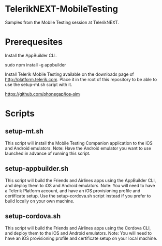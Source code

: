 # TelerikNEXT-MobileTesting
Samples from the Mobile Testing session at TelerikNEXT.

# Prerequesites
Install the AppBuilder CLI.

sudo npm install -g appbuilder

Install Telerik Mobile Testing available on the downloads page of http://platform.telerik.com. Place it in the root of this repository to be able to use the setup-mt.sh script with it.

https://github.com/phonegap/ios-sim

# Scripts

## setup-mt.sh
This script will install the Mobile Testing Companion application to the iOS and Android emulators. Note: Have the Android emulator you want to use launched in advance of running this script.

## setup-appbuilder.sh
This script will build the Friends and Airlines apps using the AppBuilder CLI, and deploy them to iOS and Android emulators. Note: You will need to have a Telerik Platform account, and have an iOS provisioning profile and certificate setup. Use the setup-cordova.sh script instead if you prefer to build locally on your own machine.

## setup-cordova.sh
This script will build the Friends and Airlines apps using the Cordova CLI, and deploy them to the iOS and Android emulators. Note: You will need to have an iOS provisioning profile and certificate setup on your local machine.
